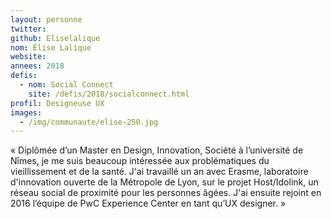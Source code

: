 ```yaml
---
layout: personne
twitter: 
github: Eliselalique
nom: Élise Lalique
website:
annees: 2018
defis: 
  - nom: Social Connect
    site: /defis/2018/socialconnect.html
profil: Designeuse UX
images:
  - /img/communaute/elise-250.jpg
---
```


« Diplômée d’un Master en Design, Innovation, Société à l’université de
Nîmes, je me suis beaucoup intéressée aux problématiques du
vieillissement et de la santé. J'ai travaillé un an avec Erasme,
laboratoire d'innovation ouverte de la Métropole de Lyon, sur le
projet Host/Idolink, un réseau social de proximité pour les personnes
âgées. J'ai ensuite rejoint en 2016 l’équipe de PwC Experience
Center en tant qu’UX designer. »
